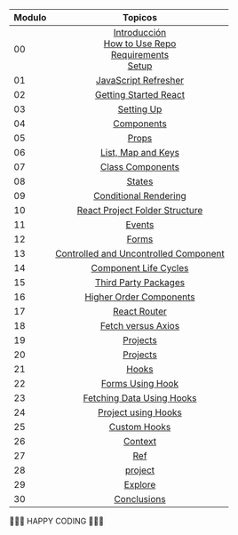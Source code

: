 | Modulo |                                                           Topicos                                                            |
| ----- | :-------------------------------------------------------------------------------------------------------------------------: |
| 00    | [Introducción](#introduction)<br> [How to Use Repo](#how-to-use-repo)<br> [Requirements](#requirements)<br> [Setup](#setup) |
| 01    |                      [JavaScript Refresher](./01_Modulo_JavaScript_Refresher/01_javascript_refresher.md)                       |
| 02    |                     [Getting Started React](./02_Modulo_Introduction_to_React/02_introduction_to_react.md)                     |
| 03    |                                     [Setting Up](./03_Modulo_Setting_Up/03_setting_up.md)                                      |
| 04    |                                     [Components](./04_Modulo_Components/04_components.md)                                      |
| 05    |                                             [Props](./05_Modulo_Props/05_props.md)                                             |
| 06    |                              [List, Map and Keys](./06_Modulo_Map_List_Keys/06_map_list_keys.md)                               |
| 07    |                            [Class Components](./07_Modulo_Class_Components/07_class_components.md)                             |
| 08    |                                           [States](./08_Modulo_States/08_states.md)                                            |
| 09    |                     [Conditional Rendering](./09_Modulo_Conditional_Rendering/09_conditional_rendering.md)                     |
| 10    |         [React Project Folder Structure](./10_React_Project_Folder_Structure/10_react_project_folder_structure.md)          |
| 11    |                                           [Events](./11_Modulo_Events/11_events.md)                                            |
| 12    |                                             [Forms](./12_Modulo_Forms/12_forms.md)                                             |
| 13    |       [Controlled and Uncontrolled Component](./13_Modulo_Controlled_Versus_Uncontrolled_Input/13_uncontrolled_input.md)       |
| 14    |                     [Component Life Cycles](./14_Modulo_Component_Life_Cycles/14_component_life_cycles.md)                     |
| 15    |                        [Third Party Packages](./15_Third_Party_Packages/15_third_party_packages.md)                         |
| 16    |                     [Higher Order Components](./16_Higher_Order_Component/16_higher_order_component.md)                     |
| 17    |                                    [React Router](./17_React_Router/17_react_router.md)                                     |
| 18    |                                [Fetch versus Axios](./18_Fetch_And_Axios/18_fetch_axios.md)                                 |
| 19    |                                          [Projects](./19_projects/19_projects.md)                                           |
| 20    |                                          [Projects](./20_projects/20_projects.md)                                           |
| 21    |                                   [Hooks](./21_Introducing_Hooks/21_introducing_hooks.md)                                   |
| 22    |                              [Forms Using Hook](./22_Form_Using_Hooks/22_form_using_hooks.md)                               |
| 23    |                 [Fetching Data Using Hooks](./23_Fetching_Data_Using_Hooks/23_fetching_data_using_hooks.md)                 |
| 24    |                                     [Project using Hooks](./24_projects/24_projects.md)                                     |
| 25    |                                    [Custom Hooks](./25_Custom_Hooks/25_custom_hooks.md)                                     |
| 26    |                                            [Context](./26_Context/26_context.md)                                            |
| 27    |                                                  [Ref](./27_Ref/27_ref.md)                                                  |
| 28    |                                            [project](./28_project/28_project.md)                                            |
| 29    |                                            [Explore](./29_explore/29_explore.md)                                            |
| 30    |                                      [Conclusions](./30_conclusions/30_conclusions.md)                                      |

🧡🧡🧡 HAPPY CODING 🧡🧡🧡